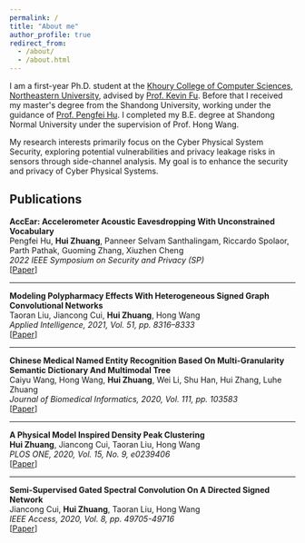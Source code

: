 ```yaml
---
permalink: /
title: "About me"
author_profile: true
redirect_from: 
  - /about/
  - /about.html
---
```

I am a first-year Ph.D. student at the [Khoury College of Computer Sciences](https://www.khoury.northeastern.edu/), [Northeastern University](https://www.northeastern.edu/), advised by [Prof. Kevin Fu](https://kevinfu.com/). Before that I received my master's degree from the Shandong University, working under the guidance of [Prof. Pengfei Hu](https://perfecthu.github.io/). I completed my B.E. degree at Shandong Normal University under the supervision of Prof. Hong Wang.

My research interests primarily focus on the Cyber Physical System Security, exploring potential vulnerabilities and privacy leakage risks in sensors through side-channel analysis. My goal is to enhance the security and privacy of Cyber Physical Systems.


## Publications

**AccEar: Accelerometer Acoustic Eavesdropping With Unconstrained Vocabulary**  
Pengfei Hu, **Hui Zhuang**, Panneer Selvam Santhalingam, Riccardo Spolaor, Parth Pathak, Guoming Zhang, Xiuzhen Cheng  
*2022 IEEE Symposium on Security and Privacy (SP)*  
[[Paper](https://doi.org/10.1109/SP46214.2022.9833716)]

---

**Modeling Polypharmacy Effects With Heterogeneous Signed Graph Convolutional Networks**  
Taoran Liu, Jiancong Cui, **Hui Zhuang**, Hong Wang  
*Applied Intelligence, 2021, Vol. 51, pp. 8316–8333*  
[[Paper](https://link.springer.com/article/10.1007/s10489-021-02296-4)]

---

**Chinese Medical Named Entity Recognition Based On Multi-Granularity Semantic Dictionary And Multimodal Tree**  
Caiyu Wang, Hong Wang, **Hui Zhuang**, Wei Li, Shu Han, Hui Zhang, Luhe Zhuang    
*Journal of Biomedical Informatics, 2020, Vol. 111, pp. 103583*  
[[Paper](https://www.sciencedirect.com/science/article/pii/S1532046420302112)]

---

**A Physical Model Inspired Density Peak Clustering**  
**Hui Zhuang**, Jiancong Cui, Taoran Liu, Hong Wang  
*PLOS ONE, 2020, Vol. 15, No. 9, e0239406*  
[[Paper](https://journals.plos.org/plosone/article?id=10.1371/journal.pone.0239406)]

---

**Semi-Supervised Gated Spectral Convolution On A Directed Signed Network**  
Jiancong Cui, **Hui Zhuang**, Taoran Liu, Hong Wang  
*IEEE Access, 2020, Vol. 8, pp. 49705-49716*  
[[Paper](https://ieeexplore.ieee.org/abstract/document/9031355)]
